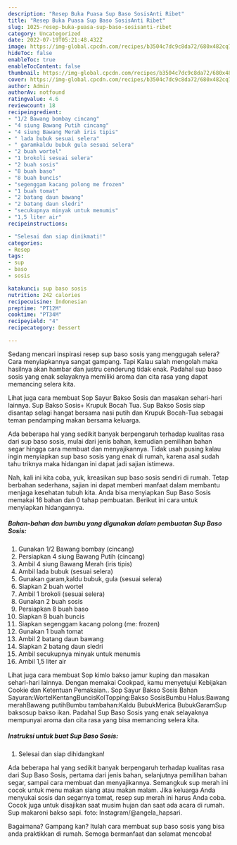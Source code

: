 ```yaml
---
description: "Resep Buka Puasa Sup Baso SosisAnti Ribet"
title: "Resep Buka Puasa Sup Baso SosisAnti Ribet"
slug: 1025-resep-buka-puasa-sup-baso-sosisanti-ribet
category: Uncategorized
date: 2022-07-19T05:21:48.432Z
image: https://img-global.cpcdn.com/recipes/b3504c7dc9c8da72/680x482cq70/sup-baso-sosis-foto-resep-utama.jpg
hideToc: false
enableToc: true
enableTocContent: false
thumbnail: https://img-global.cpcdn.com/recipes/b3504c7dc9c8da72/680x482cq70/sup-baso-sosis-foto-resep-utama.jpg
cover: https://img-global.cpcdn.com/recipes/b3504c7dc9c8da72/680x482cq70/sup-baso-sosis-foto-resep-utama.jpg
author: Admin
authorAv: notfound
ratingvalue: 4.6
reviewcount: 18
recipeingredient:
- "1/2 Bawang bombay cincang"
- "4 siung Bawang Putih cincang"
- "4 siung Bawang Merah iris tipis"
- " lada bubuk sesuai selera"
- " garamkaldu bubuk gula sesuai selera"
- "2 buah wortel"
- "1 brokoli sesuai selera"
- "2 buah sosis"
- "8 buah baso"
- "8 buah buncis"
- "segenggam kacang polong me frozen"
- "1 buah tomat"
- "2 batang daun bawang"
- "2 batang daun sledri"
- "secukupnya minyak untuk menumis"
- "1,5 liter air"
recipeinstructions:

- "Selesai dan siap dinikmati!"
categories:
- Resep
tags:
- sup
- baso
- sosis

katakunci: sup baso sosis 
nutrition: 242 calories
recipecuisine: Indonesian
preptime: "PT12M"
cooktime: "PT34M"
recipeyield: "4"
recipecategory: Dessert

---
```



Sedang mencari inspirasi resep sup baso sosis yang menggugah selera? Cara menyiapkannya sangat gampang. Tapi Kalau salah mengolah maka hasilnya akan hambar dan justru cenderung tidak enak. Padahal sup baso sosis yang enak selayaknya memiliki aroma dan cita rasa yang dapat memancing selera kita.


Lihat juga cara membuat Sop Sayur Bakso Sosis dan masakan sehari-hari lainnya. Sup Bakso Sosis+ Krupuk Bocah Tua. Sup Bakso Sosis siap disantap selagi hangat bersama nasi putih dan Krupuk Bocah-Tua sebagai teman pendamping makan bersama keluarga.

Ada beberapa hal yang sedikit banyak berpengaruh terhadap kualitas rasa dari sup baso sosis, mulai dari jenis bahan, kemudian pemilihan bahan segar hingga cara membuat dan menyajikannya. Tidak usah pusing kalau ingin menyiapkan sup baso sosis yang enak di rumah, karena asal sudah tahu triknya maka hidangan ini dapat jadi sajian istimewa.


Nah, kali ini kita coba, yuk, kreasikan sup baso sosis sendiri di rumah. Tetap berbahan sederhana, sajian ini dapat memberi manfaat dalam membantu menjaga kesehatan tubuh kita. Anda bisa menyiapkan Sup Baso Sosis memakai 16 bahan dan 0 tahap pembuatan. Berikut ini cara untuk menyiapkan hidangannya.

<!--inarticleads1-->

##### Bahan-bahan dan bumbu yang digunakan dalam pembuatan Sup Baso Sosis:

1. Gunakan 1/2 Bawang bombay (cincang)
1. Persiapkan 4 siung Bawang Putih (cincang)
1. Ambil 4 siung Bawang Merah (iris tipis)
1. Ambil  lada bubuk (sesuai selera)
1. Gunakan  garam,kaldu bubuk, gula (sesuai selera)
1. Siapkan 2 buah wortel
1. Ambil 1 brokoli (sesuai selera)
1. Gunakan 2 buah sosis
1. Persiapkan 8 buah baso
1. Siapkan 8 buah buncis
1. Siapkan segenggam kacang polong (me: frozen)
1. Gunakan 1 buah tomat
1. Ambil 2 batang daun bawang
1. Siapkan 2 batang daun sledri
1. Ambil secukupnya minyak untuk menumis
1. Ambil 1,5 liter air


Lihat juga cara membuat Sop kimlo bakso jamur kuping dan masakan sehari-hari lainnya. Dengan memakai Cookpad, kamu menyetujui Kebijakan Cookie dan Ketentuan Pemakaian.. Sop Sayur Bakso Sosis Bahan Sayuran:WortelKentangBuncisKolTopping:Bakso SosisBumbu Halus:Bawang merahBawang putihBumbu tambahan:Kaldu BubukMerica BubukGaramSup baksosup bakso ikan. Padahal Sup Baso Sosis yang enak selayaknya mempunyai aroma dan cita rasa yang bisa memancing selera kita. 

<!--inarticleads2-->

##### Instruksi untuk buat Sup Baso Sosis:


1. Selesai dan siap dihidangkan!

Ada beberapa hal yang sedikit banyak berpengaruh terhadap kualitas rasa dari Sup Baso Sosis, pertama dari jenis bahan, selanjutnya pemilihan bahan segar, sampai cara membuat dan menyajikannya. Semangkuk sup merah ini cocok untuk menu makan siang atau makan malam. Jika keluarga Anda menyukai sosis dan segarnya tomat, resep sup merah ini harus Anda coba. Cocok juga untuk disajikan saat musim hujan dan saat ada acara di rumah. Sup makaroni bakso sapi. foto: Instagram/@angela_hapsari. 

Bagaimana? Gampang kan? Itulah cara membuat sup baso sosis yang bisa anda praktikkan di rumah. Semoga bermanfaat dan selamat mencoba!
